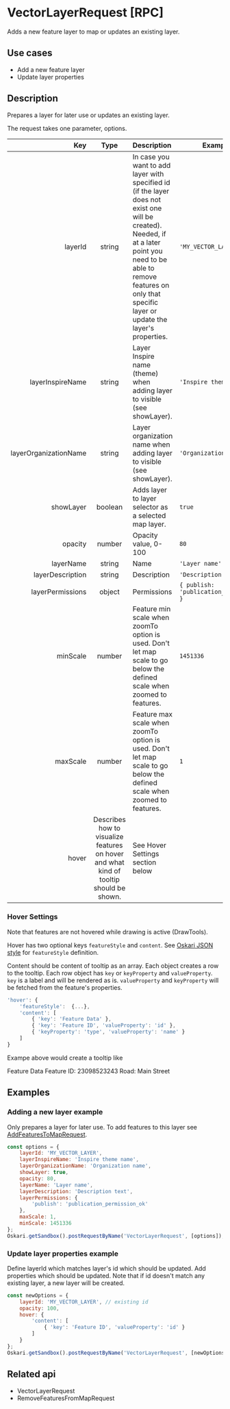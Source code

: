 # VectorLayerRequest [RPC]

Adds a new feature layer to map or updates an existing layer.

## Use cases

- Add a new feature layer
- Update layer properties

## Description

Prepares a layer for later use or updates an existing layer. 

The request takes one parameter, options.

|Key|Type|Description|Example value|
|---:|:---:|:---|---|
| layerId | string | In case you want to add layer with specified id (if the layer does not exist one will be created). Needed, if at a later point you need to be able to remove features on only that specific layer or update the layer's properties. | `'MY_VECTOR_LAYER'` |
| layerInspireName | string | Layer Inspire name (theme) when adding layer to visible (see showLayer). | `'Inspire theme name'` |
| layerOrganizationName | string | Layer organization name when adding layer to visible (see showLayer). | `'Organization name'` |
| showLayer | boolean | Adds layer to layer selector as a selected map layer. | `true` |
| opacity | number | Opacity value, 0-100 | `80` |
| layerName | string | Name | `'Layer name'` |
| layerDescription | string | Description | `'Description text'` | 
| layerPermissions | object | Permissions | `{ publish: 'publication_permission_ok' }` |
| minScale | number | Feature min scale when zoomTo option is used. Don't let map scale to go below the defined scale when zoomed to features. | `1451336` |
| maxScale | number | Feature max scale when zoomTo option is used. Don't let map scale to go below the defined scale when zoomed to features. | `1` |
| hover | Describes how to visualize features on hover and what kind of tooltip should be shown. | See Hover Settings section below |

### Hover Settings

Note that features are not hovered while drawing is active (DrawTools). 

Hover has two optional keys `featureStyle` and `content`. See [Oskari JSON style](/documentation/examples/oskari-style) for `featureStyle` definition.

Content should be content of tooltip as an array. Each object creates a row to the tooltip.
Each row object has `key` or `keyProperty` and `valueProperty`.
`key` is a label and will be rendered as is.
`valueProperty` and `keyProperty` will be fetched from the feature's properties.

```javascript
'hover': {
    'featureStyle':  {...},
    'content': [
        { 'key': 'Feature Data' },
        { 'key': 'Feature ID', 'valueProperty': 'id' },
        { 'keyProperty': 'type', 'valueProperty': 'name' }
    ]
}
```
Exampe above would create a tooltip like

Feature Data
Feature ID: 23098523243
Road: Main Street

## Examples
### Adding a new layer example
Only prepares a layer for later use. To add features to this layer see [AddFeaturesToMapRequest](/api/requests/#unreleased/mapping/mapmodule/request/addfeaturestomaprequest.md).

```javascript
const options = {
    layerId: 'MY_VECTOR_LAYER',
    layerInspireName: 'Inspire theme name',
    layerOrganizationName: 'Organization name',
    showLayer: true,
    opacity: 80,
    layerName: 'Layer name',
    layerDescription: 'Description text',
    layerPermissions: {
        'publish': 'publication_permission_ok'
    },
    maxScale: 1,
    minScale: 1451336
};
Oskari.getSandbox().postRequestByName('VectorLayerRequest', [options]); 

```
### Update layer properties example
Define layerId which matches layer's id which should be updated. Add properties which should be updated. Note that if id doesn't match any existing layer, a new layer will be created.

```javascript
const newOptions = {
    layerId: 'MY_VECTOR_LAYER', // existing id
    opacity: 100,
    hover: {
        'content': [
            { 'key': 'Feature ID', 'valueProperty': 'id' }
        ]
    }
};
Oskari.getSandbox().postRequestByName('VectorLayerRequest', [newOptions]); 
```

## Related api

- VectorLayerRequest
- RemoveFeaturesFromMapRequest